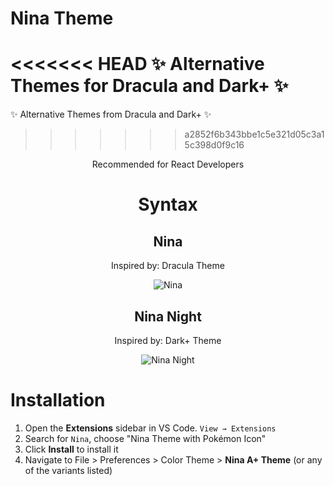 # Nina Theme

<<<<<<< HEAD
✨ Alternative Themes for Dracula and Dark+ ✨
=======
✨ Alternative Themes from Dracula and Dark+ ✨
>>>>>>> a2852f6b343bbe1c5e321d05c3a15c398d0f9c16

<div align="center">
Recommended for React Developers
  <h1>Syntax</h1>

  <div> <h2> Nina</h2></div>

Inspired by: Dracula Theme

![Nina](https://i.ibb.co/RDXggrY/nina-t.png)

## Nina Night

Inspired by: Dark+ Theme

![Nina Night](https://i.ibb.co/ZGxS7jh/nina-night.png)

</div>

# Installation

1. Open the **Extensions** sidebar in VS Code. `View → Extensions`
1. Search for `Nina`, choose "Nina Theme with Pokémon Icon"
1. Click **Install** to install it
1. Navigate to File > Preferences > Color Theme > **Nina A+ Theme** (or any of the variants listed)
